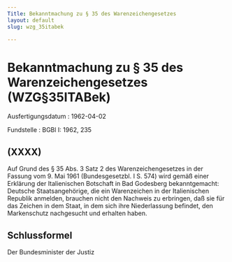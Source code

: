 ```yaml
---
Title: Bekanntmachung zu § 35 des Warenzeichengesetzes
layout: default
slug: wzg_35itabek

---
```


# Bekanntmachung zu § 35 des Warenzeichengesetzes (WZG§35ITABek)

Ausfertigungsdatum
:   1962-04-02

Fundstelle
:   BGBl I: 1962, 235



## (XXXX)

Auf Grund des § 35 Abs. 3 Satz 2 des Warenzeichengesetzes in der
Fassung vom 9. Mai 1961 (Bundesgesetzbl. I S. 574) wird gemäß einer
Erklärung der Italienischen Botschaft in Bad Godesberg bekanntgemacht:
Deutsche Staatsangehörige, die ein Warenzeichen in der Italienischen
Republik anmelden, brauchen nicht den Nachweis zu erbringen, daß sie
für das Zeichen in dem Staat, in dem sich ihre Niederlassung befindet,
den Markenschutz nachgesucht und erhalten haben.


## Schlussformel

Der Bundesminister der Justiz

